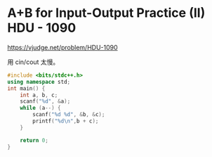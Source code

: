 # A+B for Input-Output Practice (II) HDU - 1090 

https://vjudge.net/problem/HDU-1090

用 cin/cout 太慢。

```cpp
#include <bits/stdc++.h>
using namespace std;
int main() {
    int a, b, c;
    scanf("%d", &a);
    while (a--) {
        scanf("%d %d", &b, &c);
        printf("%d\n",b + c);
    }

    return 0;
}
```